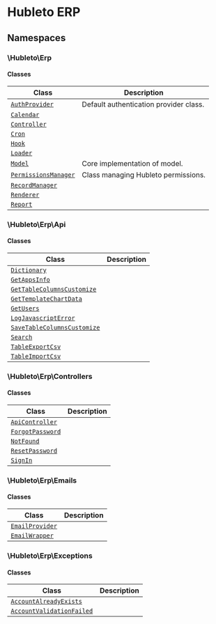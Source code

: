 
# 
# Hubleto ERP

## Namespaces

### \Hubleto\Erp

#### Classes

| Class                                                            | Description                            |
|------------------------------------------------------------------|----------------------------------------|
| [`AuthProvider`](./classes/Hubleto/Erp/AuthProvider)             | Default authentication provider class. |
| [`Calendar`](./classes/Hubleto/Erp/Calendar)                     |                                        |
| [`Controller`](./classes/Hubleto/Erp/Controller)                 |                                        |
| [`Cron`](./classes/Hubleto/Erp/Cron)                             |                                        |
| [`Hook`](./classes/Hubleto/Erp/Hook)                             |                                        |
| [`Loader`](./classes/Hubleto/Erp/Loader)                         |                                        |
| [`Model`](./classes/Hubleto/Erp/Model)                           | Core implementation of model.          |
| [`PermissionsManager`](./classes/Hubleto/Erp/PermissionsManager) | Class managing Hubleto permissions.    |
| [`RecordManager`](./classes/Hubleto/Erp/RecordManager)           |                                        |
| [`Renderer`](./classes/Hubleto/Erp/Renderer)                     |                                        |
| [`Report`](./classes/Hubleto/Erp/Report)                         |                                        |

### \Hubleto\Erp\Api

#### Classes

| Class                                                                              | Description |
|------------------------------------------------------------------------------------|-------------|
| [`Dictionary`](./classes/Hubleto/Erp/Api/Dictionary)                               |             |
| [`GetAppsInfo`](./classes/Hubleto/Erp/Api/GetAppsInfo)                             |             |
| [`GetTableColumnsCustomize`](./classes/Hubleto/Erp/Api/GetTableColumnsCustomize)   |             |
| [`GetTemplateChartData`](./classes/Hubleto/Erp/Api/GetTemplateChartData)           |             |
| [`GetUsers`](./classes/Hubleto/Erp/Api/GetUsers)                                   |             |
| [`LogJavascriptError`](./classes/Hubleto/Erp/Api/LogJavascriptError)               |             |
| [`SaveTableColumnsCustomize`](./classes/Hubleto/Erp/Api/SaveTableColumnsCustomize) |             |
| [`Search`](./classes/Hubleto/Erp/Api/Search)                                       |             |
| [`TableExportCsv`](./classes/Hubleto/Erp/Api/TableExportCsv)                       |             |
| [`TableImportCsv`](./classes/Hubleto/Erp/Api/TableImportCsv)                       |             |

### \Hubleto\Erp\Controllers

#### Classes

| Class                                                                | Description |
|----------------------------------------------------------------------|-------------|
| [`ApiController`](./classes/Hubleto/Erp/Controllers/ApiController)   |             |
| [`ForgotPassword`](./classes/Hubleto/Erp/Controllers/ForgotPassword) |             |
| [`NotFound`](./classes/Hubleto/Erp/Controllers/NotFound)             |             |
| [`ResetPassword`](./classes/Hubleto/Erp/Controllers/ResetPassword)   |             |
| [`SignIn`](./classes/Hubleto/Erp/Controllers/SignIn)                 |             |

### \Hubleto\Erp\Emails

#### Classes

| Class                                                         | Description |
|---------------------------------------------------------------|-------------|
| [`EmailProvider`](./classes/Hubleto/Erp/Emails/EmailProvider) |             |
| [`EmailWrapper`](./classes/Hubleto/Erp/Emails/EmailWrapper)   |             |

### \Hubleto\Erp\Exceptions

#### Classes

| Class                                                                                 | Description |
|---------------------------------------------------------------------------------------|-------------|
| [`AccountAlreadyExists`](./classes/Hubleto/Erp/Exceptions/AccountAlreadyExists)       |             |
| [`AccountValidationFailed`](./classes/Hubleto/Erp/Exceptions/AccountValidationFailed) |             |
